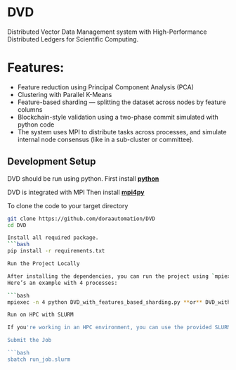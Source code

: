 # DVD
Distributed Vector Data Management system with High-Performance Distributed Ledgers for Scientific Computing.

# Features:

- Feature reduction using Principal Component Analysis (PCA)
- Clustering with Parallel K-Means
- Feature-based sharding — splitting the dataset across nodes by feature columns
- Blockchain-style validation using a two-phase commit simulated with python code
- The system uses MPI to distribute tasks across processes, and simulate internal node consensus (like in a sub-cluster or committee).

## Development Setup
DVD should be run using python.
First install **[python]( https://www.python.org/downloads/)** 

DVD is integrated with MPI
Then install **[mpi4py](https://github.com/mpi4py/mpi4py/)**

To clone the code to your target directory
```bash
git clone https://github.com/doraautomation/DVD
cd DVD

Install all required package.
```bash
pip install -r requirements.txt

Run the Project Locally

After installing the dependencies, you can run the project using `mpiexec`.
Here’s an example with 4 processes:

```bash
mpiexec -n 4 python DVD_with_features_based_sharding.py **or** DVD_with_k_means_clustering.py

Run on HPC with SLURM

If you're working in an HPC environment, you can use the provided SLURM script to run your job.

Submit the Job

```bash
sbatch run_job.slurm
